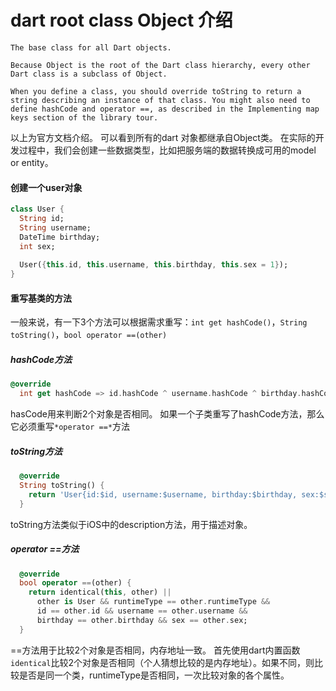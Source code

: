 # dart root class Object 介绍

```
The base class for all Dart objects.

Because Object is the root of the Dart class hierarchy, every other Dart class is a subclass of Object.

When you define a class, you should override toString to return a string describing an instance of that class. You might also need to define hashCode and operator ==, as described in the Implementing map keys section of the library tour.
```
以上为官方文档介绍。
可以看到所有的dart 对象都继承自Object类。
在实际的开发过程中，我们会创建一些数据类型，比如把服务端的数据转换成可用的model or entity。

#### 创建一个user对象

```dart
class User {
  String id;
  String username;
  DateTime birthday;
  int sex;
  
  User({this.id, this.username, this.birthday, this.sex = 1});
}
```

#### 重写基类的方法
一般来说，有一下3个方法可以根据需求重写：`int get hashCode()`，`String toString()`，`bool operator ==(other)`

##### hashCode方法

```dart
@override
  int get hashCode => id.hashCode ^ username.hashCode ^ birthday.hashCode ^ sex.hashCode;
```
hasCode用来判断2个对象是否相同。
如果一个子类重写了hashCode方法，那么它必须重写`*operator ==*`方法

##### toString方法

```dart
  @override
  String toString() {
    return 'User{id:$id, username:$username, birthday:$birthday, sex:$sex}';
  }
```
toString方法类似于iOS中的description方法，用于描述对象。

##### operator ==方法

```dart
  @override
  bool operator ==(other) {
    return identical(this, other) ||
      other is User && runtimeType == other.runtimeType &&
      id == other.id && username == other.username &&
      birthday == other.birthday && sex == other.sex;
  }
```
==方法用于比较2个对象是否相同，内存地址一致。
首先使用dart内置函数`identical`比较2个对象是否相同（个人猜想比较的是内存地址）。如果不同，则比较是否是同一个类，runtimeType是否相同，一次比较对象的各个属性。





